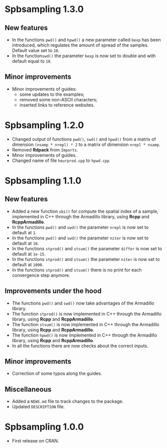 # Spbsampling 1.3.0

## New features

* In the functions `pwd()` and `hpwd()` a new parameter called `bexp` has been introduced, which regulates the amount of spread of the samples. Default value set to `10`.
* In the function`swd()` the parameter `bexp` is now set to double and with default equal to `10`.

## Minor improvements

* Minor improvements of guides:
  * some updates to the examples;
  * removed some non-ASCII characters;
  * inserted links to reference websites.


# Spbsampling 1.2.0

* Changed output of functions `pwd()`, `swd()` and `hpwd()` from a matrix of dimension `(nsamp * nrepl) * 2` to a matrix of dimension `nrepl * nsamp`.
* Removed **Rdpack** from `Imports`.
* Minor improvements of guides.
* Changed name of file `heurprod.cpp` to `hpwd.cpp` 

# Spbsampling 1.1.0

## New features

* Added a new function `sbi()` for compute the spatial index of a sample, implemented in C++ through the Armadillo library, using **Rcpp** and **RcppArmadillo**.
* In the functions `pwd()` and `swd()` the parameter `nrepl` is now set to default at `1`.
* In the functions `pwd()` and `swd()` the parameter `niter` is now set to default at `10`.
* In the functions `stprod()` and `stsum()` the parameter `differ` is now set to default at `1e-15`.
* In the functions `stprod()` and `stsum()` the parameter `niter` is now set to default at `1000`.
* In the functions `stprod()` and `stsum()` there is no print for each convergence step anymore. 

## Improvements under the hood

* The functions `pwd()` and `swd()` now take advantages of the Armadillo library.
* The function `stprod()` is now implemented in C++ through the Armadillo library, using **Rcpp** and **RcppArmadillo**.
* The function `stsum()` is now implemented in C++ through the Armadillo library, using **Rcpp** and **RcppArmadillo**.
* The function `hpwd()` is now implemented in C++ through the Armadillo library, using **Rcpp** and **RcppArmadillo**.
* In all the functions there are now checks about the correct inputs.

## Minor improvements

* Correction of some typos along the guides.

## Miscellaneous

* Added a `NEWS.md` file to track changes to the package.
* Updated `DESCRIPTION` file.

# Spbsampling 1.0.0

* First release on CRAN.
